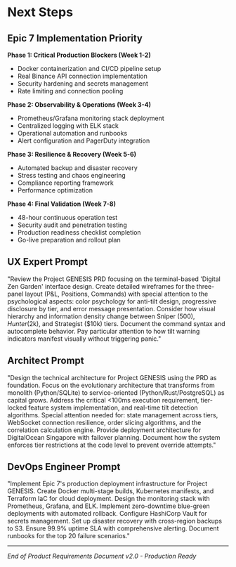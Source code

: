 # Next Steps

## Epic 7 Implementation Priority

**Phase 1: Critical Production Blockers (Week 1-2)**
- Docker containerization and CI/CD pipeline setup
- Real Binance API connection implementation  
- Security hardening and secrets management
- Rate limiting and connection pooling

**Phase 2: Observability & Operations (Week 3-4)**
- Prometheus/Grafana monitoring stack deployment
- Centralized logging with ELK stack
- Operational automation and runbooks
- Alert configuration and PagerDuty integration

**Phase 3: Resilience & Recovery (Week 5-6)**
- Automated backup and disaster recovery
- Stress testing and chaos engineering
- Compliance reporting framework
- Performance optimization

**Phase 4: Final Validation (Week 7-8)**
- 48-hour continuous operation test
- Security audit and penetration testing
- Production readiness checklist completion
- Go-live preparation and rollout plan

## UX Expert Prompt

"Review the Project GENESIS PRD focusing on the terminal-based 'Digital Zen Garden' interface design. Create detailed wireframes for the three-panel layout (P&L, Positions, Commands) with special attention to the psychological aspects: color psychology for anti-tilt design, progressive disclosure by tier, and error message presentation. Consider how visual hierarchy and information density change between Sniper ($500), Hunter ($2k), and Strategist ($10k) tiers. Document the command syntax and autocomplete behavior. Pay particular attention to how tilt warning indicators manifest visually without triggering panic."

## Architect Prompt

"Design the technical architecture for Project GENESIS using the PRD as foundation. Focus on the evolutionary architecture that transforms from monolith (Python/SQLite) to service-oriented (Python/Rust/PostgreSQL) as capital grows. Address the critical <100ms execution requirement, tier-locked feature system implementation, and real-time tilt detection algorithms. Special attention needed for: state management across tiers, WebSocket connection resilience, order slicing algorithms, and the correlation calculation engine. Provide deployment architecture for DigitalOcean Singapore with failover planning. Document how the system enforces tier restrictions at the code level to prevent override attempts."

## DevOps Engineer Prompt

"Implement Epic 7's production deployment infrastructure for Project GENESIS. Create Docker multi-stage builds, Kubernetes manifests, and Terraform IaC for cloud deployment. Design the monitoring stack with Prometheus, Grafana, and ELK. Implement zero-downtime blue-green deployments with automated rollback. Configure HashiCorp Vault for secrets management. Set up disaster recovery with cross-region backups to S3. Ensure 99.9% uptime SLA with comprehensive alerting. Document runbooks for the top 20 failure scenarios."

---

*End of Product Requirements Document v2.0 - Production Ready*